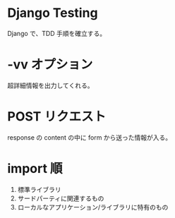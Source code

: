 # Django Testing

Django で、TDD 手順を確立する。　


# -vv オプション
超詳細情報を出力してくれる。

# POST リクエスト
response の content の中に form から送った情報が入る。

# import 順

1. 標準ライブラリ
2. サードパーティに関連するもの
3. ローカルなアプリケーション/ライブラリに特有のもの


